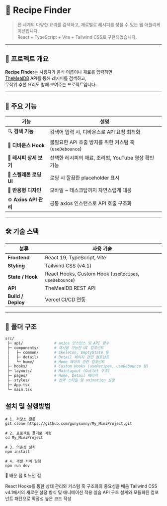 # 🥣 Recipe Finder

> 전 세계의 다양한 요리를 검색하고, 재료별로 레시피를 찾을 수 있는 웹 애플리케이션입니다.  
> React + TypeScript + Vite + Tailwind CSS로 구현되었습니다.

---

## 🚀 프로젝트 개요

**Recipe Finder**는 사용자가 음식 이름이나 재료를 입력하면  
[TheMealDB](https://www.themealdb.com/api.php) API를 통해 레시피를 검색하고,  
무작위 추천 요리도 함께 보여주는 프로젝트입니다.

---

## 🧩 주요 기능

| 기능 | 설명 |
|------|------|
| 🔍 **검색 기능** | 검색어 입력 시, 디바운스로 API 요청 최적화 |
| 🧠 **디바운스 Hook** | 불필요한 API 호출 방지를 위한 커스텀 훅 (`useDebounce`) |
| 🍳 **레시피 상세 보기** | 선택한 레시피의 재료, 조리법, YouTube 영상 확인 가능 |
| 🧱 **스켈레톤 로딩 UI** | 로딩 시 깔끔한 placeholder 표시 |
| 📱 **반응형 디자인** | 모바일 ~ 데스크탑까지 자연스럽게 대응 |
| ⚙️ **Axios API 관리** | 공통 axios 인스턴스로 API 호출 구조화 |

---

## 🛠 기술 스택

| 분류 | 사용 기술 |
|------|------------|
| **Frontend** | React 19, TypeScript, Vite |
| **Styling** | Tailwind CSS (v4.1) |
| **State / Hook** | React Hooks, Custom Hook (`useRecipes`, `useDebounce`) |
| **API** | TheMealDB REST API |
| **Build / Deploy** | Vercel CI/CD 연동 |

---

## 📁 폴더 구조

```bash
src/
 ├─ api/              # axios 인스턴스 및 API 함수
 ├─ components/       # 재사용 가능한 UI 컴포넌트
 │   ├─ common/       # Skeleton, EmptyState 등
 │   ├─ detail/       # Detail 페이지 관련 컴포넌트
 │   └─ home/         # Home 페이지 관련 컴포넌트
 ├─ hooks/            # Custom Hooks (useRecipes, useDebounce 등)
 ├─ layouts/          # MainLayout (Outlet 구조)
 ├─ pages/            # Home, Detail 페이지
 ├─ styles/           # 전역 스타일 및 animation 설정
 ├─ App.tsx
 └─ main.tsx
```

## 설치 및 실행방법 
```
# 1. 저장소 클론
git clone https://github.com/gunysunny/My_MiniProject.git

# 2. 프로젝트 폴더로 이동
cd My_MiniProject

# 3. 의존성 설치
npm install

# 4. 개발 서버 실행
npm run dev
```
🧠 배운 점 & 느낀 점

React Hooks를 통한 상태 관리와 커스텀 훅 구조화의 중요성을 배움
Tailwind CSS v4.1에서의 새로운 설정 방식 및 애니메이션 적용 실습
API 구조 설계와 모듈화된 컴포넌트 패턴으로 확장성 높은 코드 작성
